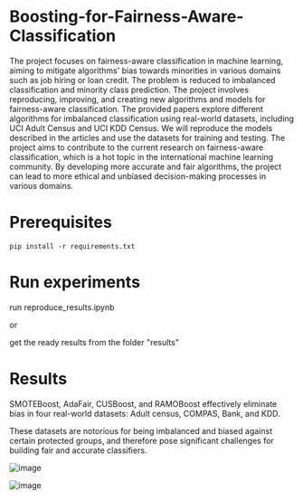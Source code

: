 # Boosting-for-Fairness-Aware-Classification
The project focuses on fairness-aware classification in machine learning, aiming to mitigate algorithms' bias towards minorities in various domains such as job hiring or loan credit. The problem is reduced to imbalanced classification and minority class prediction. The project involves reproducing, improving, and creating new algorithms and models for fairness-aware classification. The provided papers explore different algorithms for imbalanced classification using real-world datasets, including UCI Adult Census and UCI KDD Census. We will reproduce the models described in the articles and use the datasets for training and testing. The project aims to contribute to the current research on fairness-aware classification, which is a hot topic in the international machine learning community. By developing more accurate and fair algorithms, the project can lead to more ethical and unbiased decision-making processes in various domains.

# Prerequisites
```
pip install -r requirements.txt
```
# Run experiments
run reproduce_results.ipynb

or

get the ready results from the folder "results"

# Results

SMOTEBoost, AdaFair, CUSBoost, and RAMOBoost effectively eliminate bias in
four real-world datasets: Adult census, COMPAS, Bank, and KDD. 

These datasets are notorious for being imbalanced and biased against certain protected groups, and therefore pose significant challenges for building fair and accurate classifiers.

![image](https://user-images.githubusercontent.com/67862423/227771325-b6f3156a-add8-4c70-927d-3ce604cee8f3.png)

![image](https://user-images.githubusercontent.com/67862423/227772295-afb8fb73-b8ee-4625-b9ff-829426c19ce3.png)
